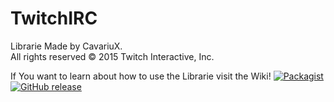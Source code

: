 # TwitchIRC
Librarie Made by CavariuX.      
All rights reserved © 2015 Twitch Interactive, Inc.

If You want to learn about how to use the Librarie visit the Wiki!
[![Packagist](https://img.shields.io/packagist/l/doctrine/orm.svg)]() [![GitHub release](https://img.shields.io/github/release/qubyte/rubidium.svg)]()
